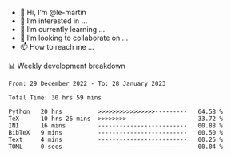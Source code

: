 - 👋 Hi, I’m @le-martin
- 👀 I’m interested in ...
- 🌱 I’m currently learning ...
- 💞️ I’m looking to collaborate on ...
- 📫 How to reach me ...

<!---
Tutorial for using WakaTime stats in GitHub profile: https://github.com/athul/waka-readme
-->

📊 Weekly development breakdown
<!--START_SECTION:waka-->

```text
From: 29 December 2022 - To: 28 January 2023

Total Time: 30 hrs 59 mins

Python   20 hrs          >>>>>>>>>>>>>>>>---------   64.58 %
TeX      10 hrs 26 mins  >>>>>>>>-----------------   33.72 %
INI      16 mins         -------------------------   00.88 %
BibTeX   9 mins          -------------------------   00.50 %
Text     4 mins          -------------------------   00.25 %
TOML     0 secs          -------------------------   00.04 %
```

<!--END_SECTION:waka-->

<!---
le-martin/le-martin is a ✨ special ✨ repository because its `README.md` (this file) appears on your GitHub profile.
You can click the Preview link to take a look at your changes.
--->
